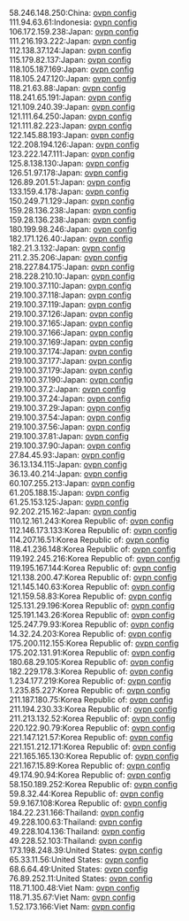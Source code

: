 58.246.148.250:China: [ovpn config](vpn/58_246_148_250.ovpn)  
111.94.63.61:Indonesia: [ovpn config](vpn/111_94_63_61.ovpn)  
106.172.159.238:Japan: [ovpn config](vpn/106_172_159_238.ovpn)  
111.216.193.222:Japan: [ovpn config](vpn/111_216_193_222.ovpn)  
112.138.37.124:Japan: [ovpn config](vpn/112_138_37_124.ovpn)  
115.179.82.137:Japan: [ovpn config](vpn/115_179_82_137.ovpn)  
118.105.187.169:Japan: [ovpn config](vpn/118_105_187_169.ovpn)  
118.105.247.120:Japan: [ovpn config](vpn/118_105_247_120.ovpn)  
118.21.63.88:Japan: [ovpn config](vpn/118_21_63_88.ovpn)  
118.241.65.191:Japan: [ovpn config](vpn/118_241_65_191.ovpn)  
121.109.240.39:Japan: [ovpn config](vpn/121_109_240_39.ovpn)  
121.111.64.250:Japan: [ovpn config](vpn/121_111_64_250.ovpn)  
121.111.82.223:Japan: [ovpn config](vpn/121_111_82_223.ovpn)  
122.145.88.193:Japan: [ovpn config](vpn/122_145_88_193.ovpn)  
122.208.194.126:Japan: [ovpn config](vpn/122_208_194_126.ovpn)  
123.222.147.111:Japan: [ovpn config](vpn/123_222_147_111.ovpn)  
125.8.138.130:Japan: [ovpn config](vpn/125_8_138_130.ovpn)  
126.51.97.178:Japan: [ovpn config](vpn/126_51_97_178.ovpn)  
126.89.201.51:Japan: [ovpn config](vpn/126_89_201_51.ovpn)  
133.159.4.178:Japan: [ovpn config](vpn/133_159_4_178.ovpn)  
150.249.71.129:Japan: [ovpn config](vpn/150_249_71_129.ovpn)  
159.28.136.238:Japan: [ovpn config](vpn/159_28_136_238.ovpn)  
159.28.136.238:Japan: [ovpn config](vpn/159_28_136_238.ovpn)  
180.199.98.246:Japan: [ovpn config](vpn/180_199_98_246.ovpn)  
182.171.126.40:Japan: [ovpn config](vpn/182_171_126_40.ovpn)  
182.21.3.132:Japan: [ovpn config](vpn/182_21_3_132.ovpn)  
211.2.35.206:Japan: [ovpn config](vpn/211_2_35_206.ovpn)  
218.227.84.175:Japan: [ovpn config](vpn/218_227_84_175.ovpn)  
218.228.210.10:Japan: [ovpn config](vpn/218_228_210_10.ovpn)  
219.100.37.110:Japan: [ovpn config](vpn/219_100_37_110.ovpn)  
219.100.37.118:Japan: [ovpn config](vpn/219_100_37_118.ovpn)  
219.100.37.119:Japan: [ovpn config](vpn/219_100_37_119.ovpn)  
219.100.37.126:Japan: [ovpn config](vpn/219_100_37_126.ovpn)  
219.100.37.165:Japan: [ovpn config](vpn/219_100_37_165.ovpn)  
219.100.37.166:Japan: [ovpn config](vpn/219_100_37_166.ovpn)  
219.100.37.169:Japan: [ovpn config](vpn/219_100_37_169.ovpn)  
219.100.37.174:Japan: [ovpn config](vpn/219_100_37_174.ovpn)  
219.100.37.177:Japan: [ovpn config](vpn/219_100_37_177.ovpn)  
219.100.37.179:Japan: [ovpn config](vpn/219_100_37_179.ovpn)  
219.100.37.190:Japan: [ovpn config](vpn/219_100_37_190.ovpn)  
219.100.37.2:Japan: [ovpn config](vpn/219_100_37_2.ovpn)  
219.100.37.24:Japan: [ovpn config](vpn/219_100_37_24.ovpn)  
219.100.37.29:Japan: [ovpn config](vpn/219_100_37_29.ovpn)  
219.100.37.54:Japan: [ovpn config](vpn/219_100_37_54.ovpn)  
219.100.37.56:Japan: [ovpn config](vpn/219_100_37_56.ovpn)  
219.100.37.81:Japan: [ovpn config](vpn/219_100_37_81.ovpn)  
219.100.37.90:Japan: [ovpn config](vpn/219_100_37_90.ovpn)  
27.84.45.93:Japan: [ovpn config](vpn/27_84_45_93.ovpn)  
36.13.134.115:Japan: [ovpn config](vpn/36_13_134_115.ovpn)  
36.13.40.214:Japan: [ovpn config](vpn/36_13_40_214.ovpn)  
60.107.255.213:Japan: [ovpn config](vpn/60_107_255_213.ovpn)  
61.205.188.15:Japan: [ovpn config](vpn/61_205_188_15.ovpn)  
61.25.153.125:Japan: [ovpn config](vpn/61_25_153_125.ovpn)  
92.202.215.162:Japan: [ovpn config](vpn/92_202_215_162.ovpn)  
110.12.161.243:Korea Republic of: [ovpn config](vpn/110_12_161_243.ovpn)  
112.146.173.133:Korea Republic of: [ovpn config](vpn/112_146_173_133.ovpn)  
114.207.16.51:Korea Republic of: [ovpn config](vpn/114_207_16_51.ovpn)  
118.41.236.148:Korea Republic of: [ovpn config](vpn/118_41_236_148.ovpn)  
119.192.245.216:Korea Republic of: [ovpn config](vpn/119_192_245_216.ovpn)  
119.195.167.144:Korea Republic of: [ovpn config](vpn/119_195_167_144.ovpn)  
121.138.200.47:Korea Republic of: [ovpn config](vpn/121_138_200_47.ovpn)  
121.145.140.63:Korea Republic of: [ovpn config](vpn/121_145_140_63.ovpn)  
121.159.58.83:Korea Republic of: [ovpn config](vpn/121_159_58_83.ovpn)  
125.131.29.196:Korea Republic of: [ovpn config](vpn/125_131_29_196.ovpn)  
125.191.143.26:Korea Republic of: [ovpn config](vpn/125_191_143_26.ovpn)  
125.247.79.93:Korea Republic of: [ovpn config](vpn/125_247_79_93.ovpn)  
14.32.24.203:Korea Republic of: [ovpn config](vpn/14_32_24_203.ovpn)  
175.200.112.155:Korea Republic of: [ovpn config](vpn/175_200_112_155.ovpn)  
175.202.131.91:Korea Republic of: [ovpn config](vpn/175_202_131_91.ovpn)  
180.68.29.105:Korea Republic of: [ovpn config](vpn/180_68_29_105.ovpn)  
182.229.178.3:Korea Republic of: [ovpn config](vpn/182_229_178_3.ovpn)  
1.234.177.219:Korea Republic of: [ovpn config](vpn/1_234_177_219.ovpn)  
1.235.85.227:Korea Republic of: [ovpn config](vpn/1_235_85_227.ovpn)  
211.187.180.75:Korea Republic of: [ovpn config](vpn/211_187_180_75.ovpn)  
211.194.230.33:Korea Republic of: [ovpn config](vpn/211_194_230_33.ovpn)  
211.213.132.52:Korea Republic of: [ovpn config](vpn/211_213_132_52.ovpn)  
220.122.90.79:Korea Republic of: [ovpn config](vpn/220_122_90_79.ovpn)  
221.147.121.57:Korea Republic of: [ovpn config](vpn/221_147_121_57.ovpn)  
221.151.212.171:Korea Republic of: [ovpn config](vpn/221_151_212_171.ovpn)  
221.165.165.130:Korea Republic of: [ovpn config](vpn/221_165_165_130.ovpn)  
221.167.15.89:Korea Republic of: [ovpn config](vpn/221_167_15_89.ovpn)  
49.174.90.94:Korea Republic of: [ovpn config](vpn/49_174_90_94.ovpn)  
58.150.189.252:Korea Republic of: [ovpn config](vpn/58_150_189_252.ovpn)  
59.8.32.44:Korea Republic of: [ovpn config](vpn/59_8_32_44.ovpn)  
59.9.167.108:Korea Republic of: [ovpn config](vpn/59_9_167_108.ovpn)  
184.22.231.166:Thailand: [ovpn config](vpn/184_22_231_166.ovpn)  
49.228.100.63:Thailand: [ovpn config](vpn/49_228_100_63.ovpn)  
49.228.104.136:Thailand: [ovpn config](vpn/49_228_104_136.ovpn)  
49.228.52.103:Thailand: [ovpn config](vpn/49_228_52_103.ovpn)  
173.198.248.39:United States: [ovpn config](vpn/173_198_248_39.ovpn)  
65.33.11.56:United States: [ovpn config](vpn/65_33_11_56.ovpn)  
68.6.64.49:United States: [ovpn config](vpn/68_6_64_49.ovpn)  
76.89.252.11:United States: [ovpn config](vpn/76_89_252_11.ovpn)  
118.71.100.48:Viet Nam: [ovpn config](vpn/118_71_100_48.ovpn)  
118.71.35.67:Viet Nam: [ovpn config](vpn/118_71_35_67.ovpn)  
1.52.173.166:Viet Nam: [ovpn config](vpn/1_52_173_166.ovpn)  

